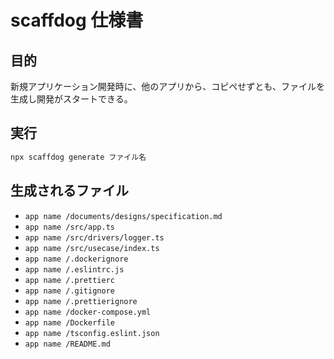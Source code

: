 # scaffdog 仕様書

## 目的

新規アプリケーション開発時に、他のアプリから、コピペせずとも、ファイルを生成し開発がスタートできる。

## 実行

```sh
npx scaffdog generate ファイル名
```

## 生成されるファイル

- `app name /documents/designs/specification.md`
- `app name /src/app.ts`
- `app name /src/drivers/logger.ts`
- `app name /src/usecase/index.ts`
- `app name /.dockerignore`
- `app name /.eslintrc.js`
- `app name /.prettierc`
- `app name /.gitignore`
- `app name /.prettierignore`
- `app name /docker-compose.yml`
- `app name /Dockerfile`
- `app name /tsconfig.eslint.json`
- `app name /README.md`
